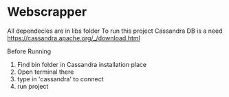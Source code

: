 # Webscrapper
All dependecies are in libs folder
To run this project Cassandra DB is a need https://cassandra.apache.org/_/download.html

Before Running
1. Find bin folder in Cassandra installation place
2. Open terminal there
3. type in 'cassandra' to connect
4. run project
